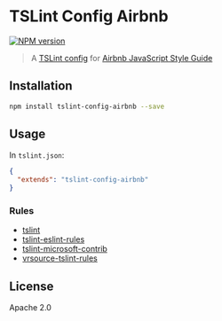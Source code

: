 # TSLint Config Airbnb

[![NPM version](https://img.shields.io/npm/v/tslint-config-airbnb.svg?style=flat)](https://www.npmjs.com/package/tslint-config-airbnb)

> A [TSLint config](https://palantir.github.io/tslint/usage/tslint-json/) for [Airbnb JavaScript Style Guide](https://github.com/airbnb/javascript)

## Installation

```sh
npm install tslint-config-airbnb --save
```

## Usage

In `tslint.json`:

```json
{
  "extends": "tslint-config-airbnb"
}
```

### Rules

* [tslint](https://www.npmjs.com/package/tslint)
* [tslint-eslint-rules](https://www.npmjs.com/package/tslint-eslint-rules)
* [tslint-microsoft-contrib](https://www.npmjs.com/package/tslint-microsoft-contrib)
* [vrsource-tslint-rules](https://www.npmjs.com/package/vrsource-tslint-rules)

## License

Apache 2.0
